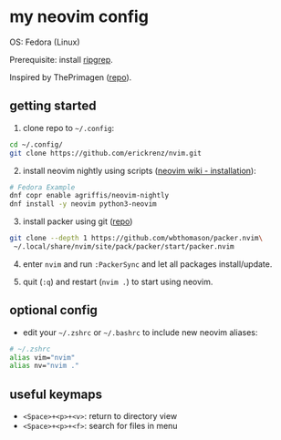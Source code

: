 # my neovim config

OS: Fedora (Linux)

Prerequisite: install [ripgrep](https://github.com/BurntSushi/ripgrep).

Inspired by ThePrimagen ([repo](https://github.com/ThePrimeagen/init.lua/tree/master)).

## getting started

1. clone repo to `~/.config`:
```bash
cd ~/.config/
git clone https://github.com/erickrenz/nvim.git
```

2. install neovim nightly using scripts ([neovim wiki - installation](https://github.com/neovim/neovim/wiki/Installing-Neovim)):
```bash
# Fedora Example
dnf copr enable agriffis/neovim-nightly
dnf install -y neovim python3-neovim
```

3. install packer using git ([repo](https://github.com/wbthomason/packer.nvim))
```bash
git clone --depth 1 https://github.com/wbthomason/packer.nvim\
 ~/.local/share/nvim/site/pack/packer/start/packer.nvim
```

4. enter `nvim` and run `:PackerSync` and let all packages install/update.

5. quit (`:q`) and restart (`nvim .`) to start using neovim.

## optional config

- edit your `~/.zshrc` or `~/.bashrc` to include new neovim aliases:
```bash
# ~/.zshrc
alias vim="nvim"
alias nv="nvim ."
```

## useful keymaps

- `<Space>+<p>+<v>`: return to directory view
- `<Space>+<p>+<f>`: search for files in menu
